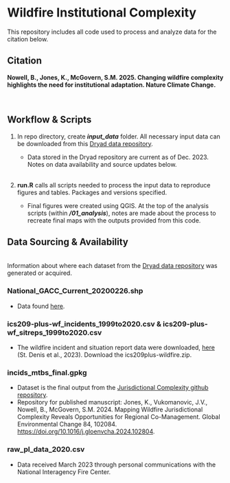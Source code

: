 # Wildfire Institutional Complexity
This repository includes all code used to process and analyze data for the citation below.
## Citation 

**Nowell, B., Jones, K., McGovern, S.M. 2025. Changing wildfire complexity highlights the need for institutional adaptation. Nature Climate Change.**

&nbsp;  
 

## Workflow & Scripts
 
1. In repo directory, create **_input_data_** folder. All necessary input data can be downloaded from this [Dryad data repository](https://doi.org/10.5061/dryad.gxd2547z8).
   * Data stored in the Dryad repository are current as of Dec. 2023. Notes on data availability and source updates below.
&nbsp;
&nbsp;   
&nbsp;  

3. **run.R** calls all scripts needed to process the input data to reproduce figures and tables. Packages and versions specified.
   * Final figures were created using QGIS. At the top of the analysis scripts (within **_/01_analysis_**), notes are made about the process to recreate final maps with the outputs provided from this code.
&nbsp;
&nbsp;
&nbsp;  

## Data Sourcing & Availability
&nbsp;  
Information about where each dataset from the [Dryad data repository](https://doi.org/10.5061/dryad.gxd2547z8) was generated or acquired.

### National_GACC_Current_20200226.shp
  * Data found [here](https://data-nifc.opendata.arcgis.com/datasets/614ad98bdf834c92bf92c4f0fe197903_0/explore?location=3.336959%2C0.314277%2C3.02).

### ics209-plus-wf_incidents_1999to2020.csv & ics209-plus-wf_sitreps_1999to2020.csv
  * The wildfire incident and situation report data were downloaded, [here](https://figshare.com/articles/dataset/All-hazards_dataset_mined_from_the_US_National_Incident_Management_System_1999-2020/19858927/3?file=38766504) (St. Denis et al., 2023). Download the ics209plus-wildfire.zip. 

### incids_mtbs_final.gpkg
* Dataset is the final output from the [Jurisdictional Complexity github repository](https://github.com/kejones8/Jurisdictional_Complexity).
* Repository for published manuscript: Jones, K., Vukomanovic, J.V., Nowell, B., McGovern, S.M. 2024. Mapping Wildfire Jurisdictional Complexity Reveals Opportunities for Regional Co-Management. Global Environmental Change 84, 102084. https://doi.org/10.1016/j.gloenvcha.2024.102804.  

### raw_pl_data_2020.csv
  * Data received March 2023 through personal communications with the National Interagency Fire Center. 
